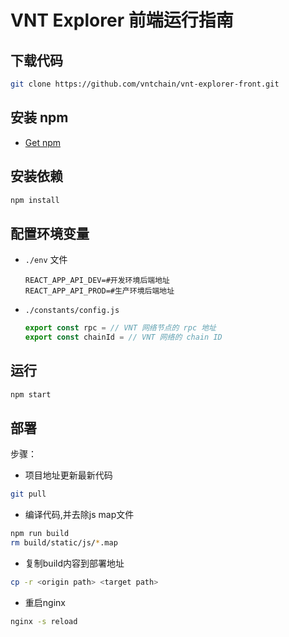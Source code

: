 # VNT Explorer 前端运行指南
## 下载代码

```bash
git clone https://github.com/vntchain/vnt-explorer-front.git
```

## 安装 npm
- [Get npm](https://www.npmjs.com/get-npm)
## 安装依赖

```bash
npm install
```

## 配置环境变量
- `./env` 文件

  ```
  REACT_APP_API_DEV=#开发环境后端地址
  REACT_APP_API_PROD=#生产环境后端地址
  ```

- `./constants/config.js`

  ```js
  export const rpc = // VNT 网络节点的 rpc 地址
  export const chainId = // VNT 网络的 chain ID
  ```

## 运行

```bash
npm start
```

## 部署

步骤：

* 项目地址更新最新代码

```bash
git pull
```

* 编译代码,并去除js map文件

```bash
npm run build
rm build/static/js/*.map
```

* 复制build内容到部署地址

```bash
cp -r <origin path> <target path>
```

* 重启nginx

```bash
nginx -s reload
```
